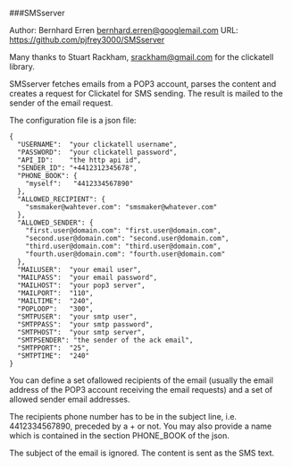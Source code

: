 ###SMSserver

Author: Bernhard Erren bernhard.erren@googlemail.com URL: https://github.com/pjfrey3000/SMSserver

Many thanks to Stuart Rackham, srackham@gmail.com for the clickatell library.

SMSserver fetches emails from a POP3 account, parses the content and creates a request for Clickatel for SMS sending. The result is mailed to the sender of the email request.

The configuration file is a json file:

```
{
  "USERNAME":  "your clickatell username",
  "PASSWORD":  "your clickatell password",
  "API_ID":    "the http api id",
  "SENDER_ID": "+4412312345678",
  "PHONE_BOOK": {
    "myself":   "4412334567890"
  },
  "ALLOWED_RECIPIENT": {
    "smsmaker@wahtever.com": "smsmaker@whatever.com"
  },
  "ALLOWED_SENDER": {
    "first.user@domain.com": "first.user@domain.com",
    "second.user@domain.com": "second.user@domain.com",
    "third.user@domain.com": "third.user@domain.com",
    "fourth.user@domain.com": "fourth.user@domain.com"
  },
  "MAILUSER":  "your email user",
  "MAILPASS":  "your email password",
  "MAILHOST":  "your pop3 server",
  "MAILPORT":  "110",
  "MAILTIME":  "240",
  "POPLOOP":   "300",
  "SMTPUSER":  "your smtp user",
  "SMTPPASS":  "your smtp password",
  "SMTPHOST":  "your smtp server",
  "SMTPSENDER": "the sender of the ack email",
  "SMTPPORT":  "25",
  "SMTPTIME":  "240"
}
```

You can define a set ofallowed recipients of the email (usually the email address of the POP3 account receiving the email requests) and a set of allowed sender email addresses.

The recipients phone number has to be in the subject line, i.e. 4412334567890, preceded by a + or not. You may also provide a name which is contained in the section PHONE_BOOK of the json.

The subject of the email is ignored. The content is sent as the SMS text.

